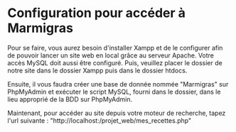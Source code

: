 # Configuration pour accéder à Marmigras

Pour se faire, vous aurez besoin d'installer Xampp et de le configurer afin de pouvoir lancer un site web en local grâce au serveur Apache. Votre accès MySQL doit aussi être configuré. Puis, veuillez placer le dossier de notre site dans le dossier Xampp puis dans le dossier htdocs.

Ensuite, il vous faudra créer une base de donnée nommée "Marmigras" sur PhpMyAdmin et exécuter le script MySQL, fourni dans le dossier, dans le lieu approprié de la BDD sur PhpMyAdmin.

Maintenant, pour accéder au site depuis votre moteur de recherche, tapez l'url suivante : 
"http://localhost:<votre port>/projet_web/mes_recettes.php"
